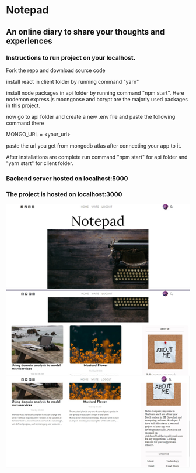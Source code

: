 # Notepad

## An online diary to share your thoughts and experiences

### Instructions to run project on your localhost.

Fork the repo and download source code

install react in client folder by running command "yarn"

install node packages in api folder by running command "npm start". Here nodemon express.js moongoose and bcrypt are the majorly used packages in this project.

now go to api folder and create a new .env file and paste the following command there

MONGO_URL = <your_url>

paste the url you get from mongodb atlas after connecting your app to it.

After installations are complete run command "npm start" for api folder and "yarn start" for client folder.

### Backend server hosted on localhost:5000

### The project is hosted on localhost:3000

<img src = "https://github.com/khare1872/MyNotepad/blob/main/WhatsApp%20Image%202021-09-08%20at%2020.33.03.jpeg">








<img src = "https://github.com/khare1872/MyNotepad/blob/main/WhatsApp%20Image%202021-09-08%20at%2020.33.25.jpeg">








<img src = "https://github.com/khare1872/MyNotepad/blob/main/WhatsApp%20Image%202021-09-08%20at%2020.33.53.jpeg">

